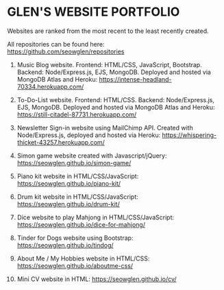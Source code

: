 # GLEN'S WEBSITE PORTFOLIO

Websites are ranked from the most recent to the least recently created.

All repositories can be found here: https://github.com/seowglen/repositories

1. Music Blog website. Frontend: HTML/CSS, JavaScript, Bootstrap. Backend: Node/Express.js, EJS, MongoDB. Deployed and hosted via          MongoDB Atlas and Heroku:
   https://intense-headland-70334.herokuapp.com/

2. To-Do-List website. Frontend: HTML/CSS. Backend: Node/Express.js, EJS, MongoDB. Deployed and hosted via MongoDB Atlas and Heroku:
   https://still-citadel-87731.herokuapp.com/

3. Newsletter Sign-in website using MailChimp API. Created with Node/Express.js, deployed and hosted via Heroku: 
   https://whispering-thicket-43257.herokuapp.com/

4. Simon game website created with Javascript/jQuery: https://seowglen.github.io/simon-game/

5. Piano kit website in HTML/CSS/JavaScript: https://seowglen.github.io/piano-kit/

6. Drum kit website in HTML/CSS/JavaScript: https://seowglen.github.io/drum-kit/

7. Dice website to play Mahjong in HTML/CSS/JavaScript: https://seowglen.github.io/dice-for-mahjong/

8. Tinder for Dogs website using Bootstrap: https://seowglen.github.io/tindog/

9. About Me / My Hobbies website in HTML/CSS: https://seowglen.github.io/aboutme-css/

10. Mini CV website in HTML: https://seowglen.github.io/cv/














